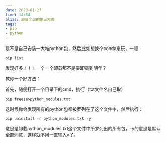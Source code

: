 ```yaml
---
date: 2023-01-27
time: 14:54
alias: 卸载全部的第三方库
tags: 
- pip
- python
---
```


是不是自己安装一大堆python包，然后比如想换个conda来玩，一顿

```text
pip list
```

发现好多！！！一个一个卸载那不是要卸载到明年？

教你一个好方法：

首先，随便打开一个目录下的cmd，执行（txt文件名自己取）

```text
pip freeze>python_modules.txt
```

这时候你会发现所有的python包都被罗列在了这个文件中，然后执行：

```text
pip uninstall -r python_modules.txt -y
```

意思是卸载python_modules.txt这个文件中所罗列出的所有包，-y的意思是默认全部同意，这样就不用一直输入y了。